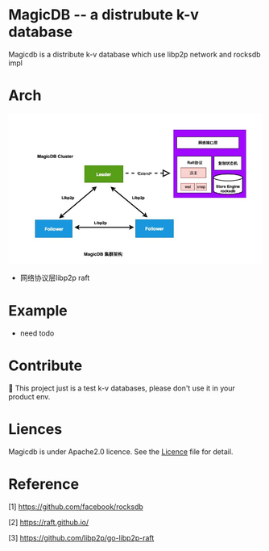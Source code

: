 # MagicDB   -- a distrubute k-v database
Magicdb is a distribute k-v database which use libp2p network and rocksdb impl

# Arch
![架构图](https://github.com/csunny/magicdb/blob/master/asserts/magicdb_arch.jpg)
- 网络协议层libp2p raft

# Example
- need todo

# Contribute

👏
This project just is a test k-v databases, please don't use it in your product env.

# Liences

Magicdb is under Apache2.0 licence. See the [Licence](https://github.com/csunny/magicdb/blob/master/LICENSE) file for detail.


# Reference

[1] https://github.com/facebook/rocksdb 

[2] https://raft.github.io/

[3] https://github.com/libp2p/go-libp2p-raft